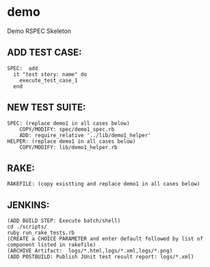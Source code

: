 # demo
Demo RSPEC Skeleton

## ADD TEST CASE:
    SPEC:  add 
	  it "test story: name" do
	    execute_test_case_1
	  end
	  
## NEW TEST SUITE:
    SPEC: (replace demo1 in all cases below)
        COPY/MODIFY: spec/demo1_spec.rb
        ADD: require_relative '../lib/demo1_helper'
    HELPER: (replace demo1 in all cases below)
        COPY/MODIFY: lib/demo1_helper.rb
    
## RAKE: 
    RAKEFILE: (copy existting and replace demo1 in all cases below)
         
## JENKINS: 
    (ADD BUILD STEP: Execute batch/shell)
    cd ./scripts/
    ruby run_rake_tests.rb
    (CREATE a CHOICE PARAMETER and enter default followed by list of component listed in rakefile)
    (ARCHIVE Artifact:  logs/*.html,logs/*.xml,logs/*.png)
    (ADD POSTBUILD: Publish JUnit test result report: logs/*.xml)
